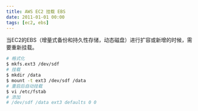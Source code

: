 ```yaml
---
title: AWS EC2 挂载 EBS
date: 2011-01-01 00:00
tags: [ec2, ebs]
---
```


当EC2的EBS（增量式备份和持久性存储，动态磁盘）进行扩容或新增的时候，需要重新挂载。

```bash
# 格式化
$ mkfs.ext3 /dev/sdf
# 挂载
$ mkdir /data
$ mount -t ext3 /dev/sdf /data
# 重启后自动挂载
$ vi /etc/fstab
# 添加
# /dev/sdf /data ext3 defaults 0 0
```